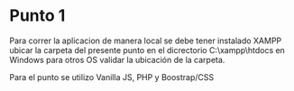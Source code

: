 # Punto 1

Para correr la aplicacion de manera local se debe tener instalado XAMPP ubicar la carpeta del presente punto en el dicrectorio C:\xampp\htdocs en Windows para otros OS validar la ubicación de la carpeta.

Para el punto se utilizo Vanilla JS, PHP y Boostrap/CSS




